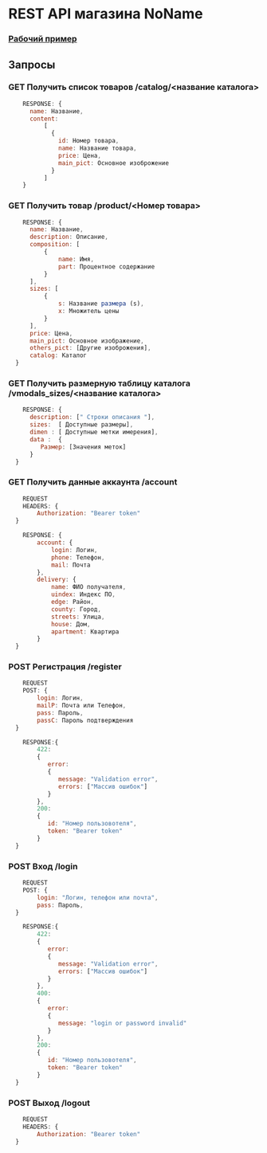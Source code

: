 # REST API магазина NoName
### [Рабочий пример](https://kepo4kapro.gq/)
## Запросы
### GET Получить список товаров /catalog/<название каталога>
```js
    RESPONSE: {
      name: Название,
      content: 
          [
            {
              id: Номер товара,
              name: Название товара,
              price: Цена,
              main_pict: Основное изоброжение
            }
          ]
    }
```
### GET Получить товар /product/<Номер товара>
```js
    RESPONSE: {
      name: Название,
      description: Описание,
      composition: [
          {
              name: Имя,
              part: Процентное содержание
          }
      ],
      sizes: [
          {
              s: Название размера (s),
              x: Множитель цены
          }
      ],
      price: Цена,
      main_pict: Основное изображение,
      others_pict: [Другие изоброжения],
      catalog: Каталог
  }
```
### GET Получить размерную таблицу каталога /vmodals_sizes/<название каталога>
```js
    RESPONSE: {
      description: [" Строки описания "],
      sizes:  [ Доступные размеры],
      dimen : [ Доступные метки имерения],
      data :  {
         Размер: [Значения меток]
      }
  }
```
### GET Получить данные аккаунта /account
```js
    REQUEST
    HEADERS: {
        Authorization: "Bearer token"
  }
```
```js
    RESPONSE: {
        account: {
            login: Логин,
            phone: Телефон,
            mail: Почта
        },
        delivery: {
            name: ФИО получателя,
            uindex: Индекс ПО,
            edge: Район,
            county: Город,
            streets: Улица,
            house: Дом,
            apartment: Квартира
        }
  }
```
### POST Регистрация /register
```js
    REQUEST
    POST: {
        login: Логин,
        mailP: Почта или Телефон,
        pass: Пароль,
        passC: Пароль подтверждения
  }
```
```js
    RESPONSE:{
        422:
        {
           error: 
           {
              message: "Validation error",
              errors: ["Массив ошибок"]
           }
        },
        200:
        {
           id: "Номер пользовотеля",
           token: "Bearer token"
        }
  }
```
### POST Вход /login
```js
    REQUEST
    POST: {
        login: "Логин, телефон или почта",
        pass: Пароль,
  }
```
```js
    RESPONSE:{
        422:
        {
           error: 
           {
              message: "Validation error",
              errors: ["Массив ошибок"]
           }
        },
        400:
        {
           error: 
           {
              message: "login or password invalid"
           }
        },
        200:
        {
           id: "Номер пользовотеля",
           token: "Bearer token"
        }
  }
```
### POST Выход /logout
```js
    REQUEST
    HEADERS: {
        Authorization: "Bearer token"
  }
```
